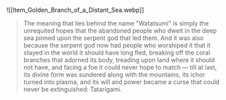

![[Item_Golden_Branch_of_a_Distant_Sea.webp]]

> The meaning that lies behind the name "Watatsumi" is simply the unrequited hopes that the abandoned people who dwelt in the deep sea pinned upon the serpent god that led them.
> And it was also because the serpent god now had people who worshiped it that it stayed in the world it should have long fled, breaking off the coral branches that adorned its body, treading upon land where it should not have, and facing a foe it could never hope to match — till at last, its divine form was sundered along with the mountains, its ichor turned into plasma, and its will and power became a curse that could never be extinguished: Tatarigami.